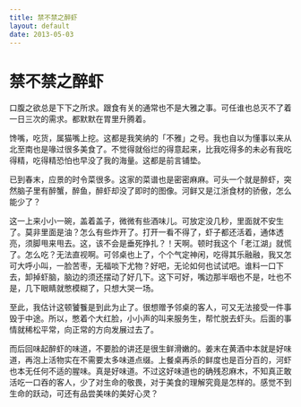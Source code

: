 ```yaml
---
title: 禁不禁之醉虾
layout: default
date: 2013-05-03
---
```

# 禁不禁之醉虾

口腹之欲总是下下之所求。跟食有关的通常也不是大雅之事。可任谁也总灭不了着一日三次的需求。都默默在胃里升腾着。

馋嘴，吃货，属猫嘴上挖。这都是我笑纳的「不雅」之号。我也自以为懂事以来从北至南也是喙过很多美食了。不觉得就俗烂的得意起来，比我吃得多的未必有我吃得精，吃得精恐怕也早没了我的海量。这都是前言铺垫。

已到春末，应景的时令菜很多。这家的菜谱也是密密麻麻。可头一个就是醉虾，突然脑子里有醉蟹，醉鱼，醉虾却没了即时的图像。河鲜又是江浙食材的骄傲，怎么能少了？

这一上来小小一碗，盖着盖子，微微有些酒味儿。可放定没几秒，里面就不安生了。莫非里面是油？怎么有些炸开了。打开一看不得了，虾子都还活着，通体透亮，须脚甩来甩去。这，该不会是垂死挣扎？！天啊。顿时我这个「老江湖」就慌了。怎么吃？无法直视啊。可邻桌也上了，个个气定神闲，吃得其乐融融，我又怎可大呼小叫，一脸苦枣，无福啖下尤物？好吧，无论如何也试试吧。谁料一口下去，卸掉虾脑，脑边的须还摆动了好几下。这下可好，嘴边那半咽也不是，吐也不是，几下眼睛就憋模糊了，只想大哭一场。

至此，我估计这顿饕餮是到此为止了。很想赠予邻桌的客人，可又无法接受一件事毁于中途。所以，憋着个大红脸，小小声的叫来服务生，帮忙脱去虾头。后面的事情就稀松平常，向正常的方向发展过去了。

而后回味起醉虾的味道，不要脸的讲还是很生鲜滑嫩的。姜末在黄酒中本就是好味道，再泡上活物实在不需要太多味道点缀。上餐桌再杀的鲜度也是百分百的，河虾也本无任何不适的腥味。真是好味道。不过这好味道也的确残忍麻木，不知真正敢活吃一口吞的客人，少了对生命的敬畏，对于美食的理解究竟是怎样的。感觉不到生命的跃动，可还有品尝美味的美好心灵？
